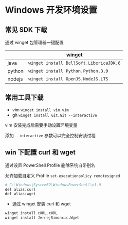 # Windows 开发环境设置

## 常见 SDK 下载

通过 winget 包管理器一键配置

|        | winget                                  |
| ------ | --------------------------------------- |
| java   | `winget install BellSoft.LibericaJDK.8` |
| python | `winget install Python.Python.3.9`      |
| nodejs | `winget install OpenJS.NodeJS.LTS`      |

## 常用工具下载

- vim `winget install vim.vim`
- git `winget install Git.Git --interactive`

vim 安装完成后需要手动设置环境变量

添加 `--interactive` 参数可以完全控制安装过程

## win 下配置 curl 和 wget

通过设置 PowerShell Profile 删除系统自带别名

允许加载自定义 Profile `set-executionpolicy remotesigned`

```bash title="C:\Windows\System32\WindowsPowerShell\v1.0\Profile.ps1"
# C:\Windows\System32\WindowsPowerShell\v1.0
del alias:curl
del alias:wget
```

- 通过 winget 安装 curl 和 wget

```bash
winget install cURL.cURL
winget install JernejSimoncic.Wget
```
